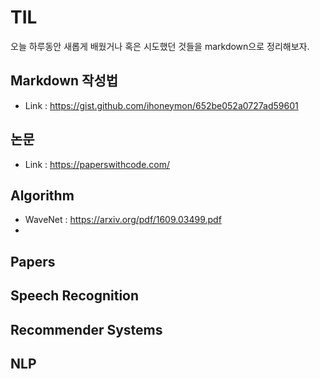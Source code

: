 # TIL
오늘 하루동안 새롭게 배웠거나 혹은 시도했던 것들을 markdown으로 정리해보자.

## Markdown 작성법
* Link : https://gist.github.com/ihoneymon/652be052a0727ad59601

## 논문
* Link : https://paperswithcode.com/

## Algorithm
* WaveNet : https://arxiv.org/pdf/1609.03499.pdf
*
## Papers

## Speech Recognition

## Recommender Systems

## NLP
